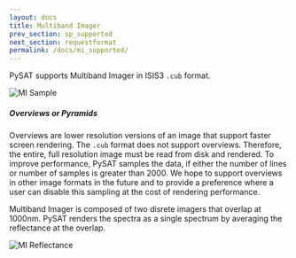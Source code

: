 ```yaml
---
layout: docs
title: Multiband Imager 
prev_section: sp_supported
next_section: requestformat 
permalink: /docs/mi_supported/
---
```


PySAT supports Multiband Imager in ISIS3 <code>.cub</code> format.

![MI Sample](../../img/mi_supported/misample.png)

<div class="note info">
  <h5>Overviews or Pyramids</h5>
  <p>
    Overviews are lower resolution versions of an image that support faster screen rendering.  The <code>.cub</code> format does not support overviews.  Therefore, the entire, full resolution image must be read from disk and rendered.  To improve performance, PySAT samples the data, if either the number of lines or number of samples is greater than 2000.  We hope to support overviews in other image formats in the future and to provide a preference where a user can disable this sampling at the cost of rendering performance.
  </p>
</div>




Multiband Imager is composed of two disrete imagers that overlap at 1000nm.  PySAT renders the spectra as a single spectrum by averaging the reflectance at the overlap.

![MI Reflectance](../../img/mi_supported/miref.png)
